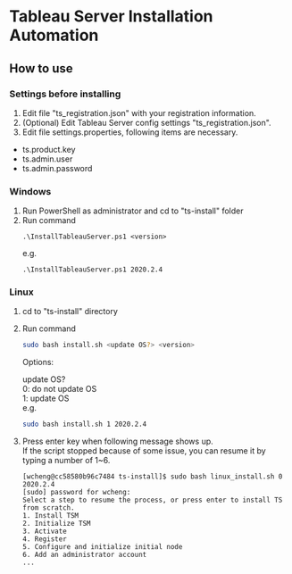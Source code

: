 # Tableau Server Installation Automation
## How to use

### Settings before installing

1. Edit file "ts_registration.json" with your registration information.
2. (Optional) Edit Tableau Server config settings "ts_registration.json".
3. Edit file settings.properties, following items are necessary.
  * ts.product.key
  * ts.admin.user
  * ts.admin.password

### Windows
1. Run PowerShell as administrator and cd to "ts-install" folder
2. Run command
    ```
    .\InstallTableauServer.ps1 <version>
    ```
    e.g.
    ```
    .\InstallTableauServer.ps1 2020.2.4
    ```

### Linux
1. cd to "ts-install" directory
2. Run command
    ```bash
    sudo bash install.sh <update OS?> <version>
    ```
    Options:<br />

    update OS?<br />
        0: do not update OS<br />
        1: update OS<br />
    e.g.
    ```bash
    sudo bash install.sh 1 2020.2.4
    ```
3. Press enter key when following message shows up.<br />
If the script stopped because of some issue, you can resume it by typing a number of 1~6.
    ```
    [wcheng@cc58580b96c7484 ts-install]$ sudo bash linux_install.sh 0 2020.2.4
    [sudo] password for wcheng:
    Select a step to resume the process, or press enter to install TS from scratch.
    1. Install TSM
    2. Initialize TSM
    3. Activate
    4. Register
    5. Configure and initialize initial node
    6. Add an administrator account
    ...
    ```